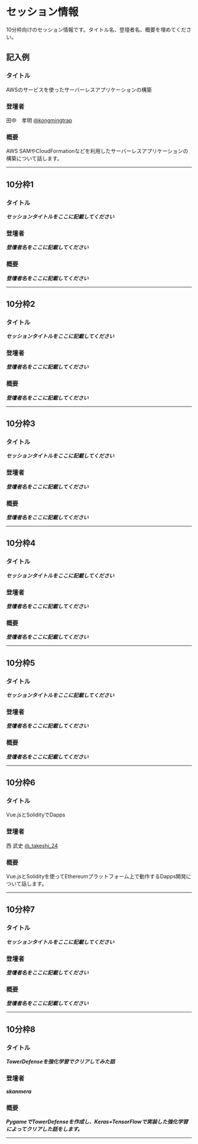 # セッション情報

10分枠向けのセッション情報です。タイトル名、登壇者名、概要を埋めてください。

## 記入例

### タイトル

AWSのサービスを使ったサーバーレスアプリケーションの構築

### 登壇者

田中　孝明 [@kongmingtrap](https://twitter.com/kongmingtrap)

### 概要

AWS SAMやCloudFormationなどを利用したサーバーレスアプリケーションの構築について話します。

***

## 10分枠1

### タイトル

***セッションタイトルをここに記載してください***

### 登壇者

***登壇者名をここに記載してください***

### 概要

***登壇者名をここに記載してください***

***

## 10分枠2

### タイトル

***セッションタイトルをここに記載してください***

### 登壇者

***登壇者名をここに記載してください***

### 概要

***登壇者名をここに記載してください***

***

## 10分枠3

### タイトル

***セッションタイトルをここに記載してください***

### 登壇者

***登壇者名をここに記載してください***

### 概要

***登壇者名をここに記載してください***

***

## 10分枠4

### タイトル

***セッションタイトルをここに記載してください***

### 登壇者

***登壇者名をここに記載してください***

### 概要

***登壇者名をここに記載してください***

***

## 10分枠5

### タイトル

***セッションタイトルをここに記載してください***

### 登壇者

***登壇者名をここに記載してください***

### 概要

***登壇者名をここに記載してください***

***

## 10分枠6

### タイトル

Vue.jsとSolidityでDapps

### 登壇者

西 武史 [@_takeshi_24](https://twitter.com/_takeshi_24)

### 概要

Vue.jsとSolidityを使ってEthereumプラットフォーム上で動作するDapps開発について話します。

***

## 10分枠7

### タイトル

***セッションタイトルをここに記載してください***

### 登壇者

***登壇者名をここに記載してください***

### 概要

***登壇者名をここに記載してください***

***

## 10分枠8

### タイトル

***TowerDefenseを強化学習でクリアしてみた話***

### 登壇者

***skanmera***

### 概要

***PygameでTowerDefenseを作成し、Keras+TensorFlowで実装した強化学習によってクリアした話をします。***

***
